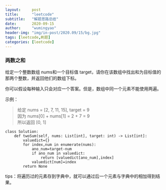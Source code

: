 ```yaml
---
layout:     post
title:      "leetcode"
subtitle:   "解题思路总结"
date:       2020-09-15
author:     "wumingyao"
header-img: "img/in-post/2020.09/15/bg.jpg"
tags: [leetcode,刷题]
categories: [leetcode]
---
```


### 两数之和

给定一个整数数组 nums和一个目标值 target，请你在该数组中找出和为目标值的那两个整数，并返回他们的数组下标。

你可以假设每种输入只会对应一个答案。但是，数组中同一个元素不能使用两遍。

示例：
>给定 nums = [2, 7, 11, 15], target = 9    
>因为 nums[0] + nums[1] = 2 + 7 = 9    
>所以返回 [0, 1]   

    class Solution:
        def twoSum(self, nums: List[int], target: int) -> List[int]:
            valuedict={}
            for index,num in enumerate(nums):
                ano_num=target-num
                if ano_num in valuedict:
                    return [valuedict[ano_num],index]
                valuedict[num]=index
            return None

tips：将遍历过的元素存到字典中，就可以通过后一个元素与字典中的相加得到结果。